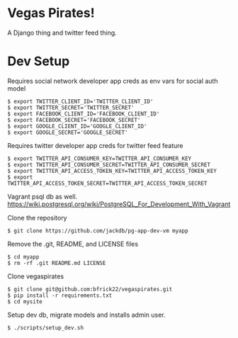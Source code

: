 # Vegas Pirates!
A Django thing and twitter feed thing. 

# Dev Setup
Requires social network developer app creds as env vars for social auth model

    $ export TWITTER_CLIENT_ID='TWITTER_CLIENT_ID'
    $ export TWITTER_SECRET='TWITTER_SECRET'
    $ export FACEBOOK_CLIENT_ID='FACEBOOK_CLIENT_ID'
    $ export FACEBOOK_SECRET='FACEBOOK_SECRET'
    $ export GOOGLE_CLIENT_ID='GOOGLE_CLIENT_ID'
    $ export GOOGLE_SECRET='GOOGLE_SECRET'

Requires twitter developer app creds for twitter feed feature

    $ export TWITTER_API_CONSUMER_KEY=TWITTER_API_CONSUMER_KEY
    $ export TWITTER_API_CONSUMER_SECRET=TWITTER_API_CONSUMER_SECRET
    $ export TWITTER_API_ACCESS_TOKEN_KEY=TWITTER_API_ACCESS_TOKEN_KEY
    $ export TWITTER_API_ACCESS_TOKEN_SECRET=TWITTER_API_ACCESS_TOKEN_SECRET

Vagrant psql db as well.  https://wiki.postgresql.org/wiki/PostgreSQL_For_Development_With_Vagrant

Clone the repository

    $ git clone https://github.com/jackdb/pg-app-dev-vm myapp
    
Remove the .git, README, and LICENSE files

    $ cd myapp
    $ rm -rf .git README.md LICENSE
    
Clone vegaspirates

    $ git clone git@github.com:bfrick22/vegaspirates.git
    $ pip install -r requirements.txt
    $ cd mysite
    
Setup dev db, migrate models and installs admin user.

    $ ./scripts/setup_dev.sh
    
    